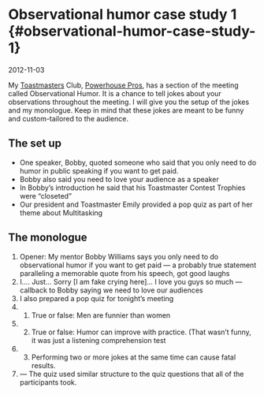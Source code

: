 # Observational humor case study 1 {#observational-humor-case-study-1}

2012-11-03

My [Toastmasters](http://www.toastmasters.org) Club, [Powerhouse
Pros](http://www.powerhousepros.com), has a section of the meeting
called Observational Humor.  It is a chance to tell jokes about your
observations throughout the meeting. I will give you the setup of the
jokes and my monologue. Keep in mind that these jokes are meant to be
funny and custom-tailored to the audience.

## The set up

* One speaker, Bobby, quoted someone who said that you only need to do
  humor in public speaking if you want to get paid.
* Bobby also said you need to love your audience as a speaker
* In Bobby’s introduction he said that his Toastmaster Contest
  Trophies were “closeted”
* Our president and Toastmaster Emily provided a pop quiz as part of
  her theme about Multitasking

## The monologue

1. Opener: My mentor Bobby Williams says you only need to do
   observational humor if you want to get paid — a probably true
   statement paralleling a memorable quote from his speech, got good
   laughs
2. I…. Just… Sorry [I am fake crying here]… I love you guys so much —
   callback to Bobby saying we need to love our audiences
3. I also prepared a pop quiz for tonight’s meeting
4. 1. True or false: Men are funnier than women
5. 2. True or false: Humor can improve with practice. (That wasn’t
   funny, it was just a listening comprehension test
6. 3. Performing two or more jokes at the same time can cause fatal
   results.
7. — The quiz used similar structure to the quiz questions that all of
   the participants took.

